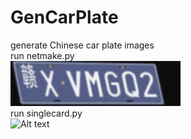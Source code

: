 # GenCarPlate
generate Chinese car plate images  
run netmake.py    
![Alt text](/plate/00.jpg)  
run singlecard.py  
![Alt text](/img/京9PBN1R.png)  
